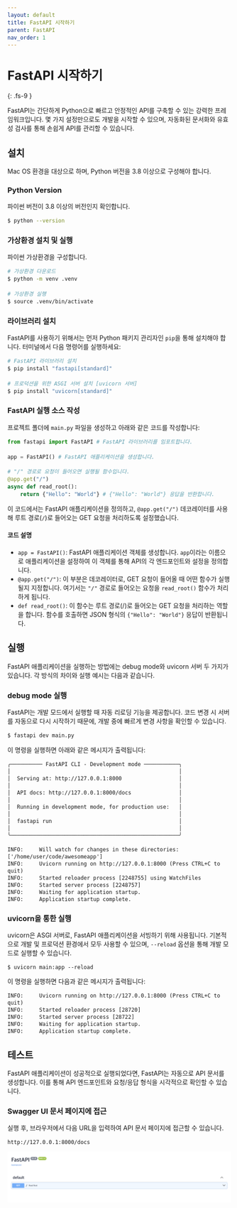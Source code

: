 ```yaml
---
layout: default
title: FastAPI 시작하기
parent: FastAPI 
nav_order: 1
---
```


# FastAPI 시작하기
{: .fs-9 }

FastAPI는 간단하게 Python으로 빠르고 안정적인 API를 구축할 수 있는 강력한 프레임워크입니다. 몇 가지 설정만으로도 개발을 시작할 수 있으며, 자동화된 문서화와 유효성 검사를 통해 손쉽게 API를 관리할 수 있습니다.

## 설치 
Mac OS 환경을 대상으로 하며, Python 버전을 3.8 이상으로 구성해야 합니다.

### Python Version 
파이썬 버전이 3.8 이상의 버전인지 확인합니다. 
```sh
$ python --version 
```

### 가상환경 설치 및 실행 
파이썬 가상환경을 구성합니다.
```sh
# 가상환경 다운로드 
$ python -m venv .venv

# 가상환경 실행
$ source .venv/bin/activate
```

### 라이브러리 설치 
FastAPI를 사용하기 위해서는 먼저 Python 패키지 관리자인 `pip`을 통해 설치해야 합니다. 터미널에서 다음 명령어를 실행하세요:
```sh 
# FastAPI 라이브러리 설치 
$ pip install "fastapi[standard]"

# 프로덕션을 위한 ASGI 서버 설치 [uvicorn 서버]
$ pip install "uvicorn[standard]"
```

### FastAPI 실행 소스 작성
프로젝트 폴더에 `main.py` 파일을 생성하고 아래와 같은 코드를 작성합니다:
```python 
from fastapi import FastAPI # FastAPI 라이브러리를 임포트합니다.

app = FastAPI() # FastAPI 애플리케이션을 생성합니다.

# "/" 경로로 요청이 들어오면 실행될 함수입니다.
@app.get("/")
async def read_root():
    return {"Hello": "World"} # {"Hello": "World"} 응답을 반환합니다.
```
이 코드에서는 FastAPI 애플리케이션을 정의하고, `@app.get("/")` 데코레이터를 사용해 루트 경로(`/`)로 들어오는 GET 요청을 처리하도록 설정했습니다.

#### 코드 설명
- `app = FastAPI()`: FastAPI 애플리케이션 객체를 생성합니다. `app`이라는 이름으로 애플리케이션을 설정하여 이 객체를 통해 API의 각 엔드포인트와 설정을 정의합니다.
- `@app.get("/")`: 이 부분은 데코레이터로, GET 요청이 들어올 때 어떤 함수가 실행될지 지정합니다. 여기서는 `"/"` 경로로 들어오는 요청을 `read_root()` 함수가 처리하게 됩니다.
- `def read_root()`: 이 함수는 루트 경로(/)로 들어오는 GET 요청을 처리하는 역할을 합니다. 함수를 호출하면 JSON 형식의 `{"Hello": "World"}` 응답이 반환됩니다.

## 실행 
FastAPI 애플리케이션을 실행하는 방법에는 debug mode와 uvicorn 서버 두 가지가 있습니다. 각 방식의 차이와 실행 예시는 다음과 같습니다.

### debug mode 실행
FastAPI는 개발 모드에서 실행할 때 자동 리로딩 기능을 제공합니다. 코드 변경 시 서버를 자동으로 다시 시작하기 때문에, 개발 중에 빠르게 변경 사항을 확인할 수 있습니다.
```sh 
$ fastapi dev main.py
```

이 명령을 실행하면 아래와 같은 메시지가 출력됩니다:
```
╭────────── FastAPI CLI - Development mode ───────────╮
│                                                     │
│  Serving at: http://127.0.0.1:8000                  │
│                                                     │
│  API docs: http://127.0.0.1:8000/docs               │
│                                                     │
│  Running in development mode, for production use:   │
│                                                     │
│  fastapi run                                        │
│                                                     │
╰─────────────────────────────────────────────────────╯

INFO:     Will watch for changes in these directories: ['/home/user/code/awesomeapp']
INFO:     Uvicorn running on http://127.0.0.1:8000 (Press CTRL+C to quit)
INFO:     Started reloader process [2248755] using WatchFiles
INFO:     Started server process [2248757]
INFO:     Waiting for application startup.
INFO:     Application startup complete.
```

### uvicorn을 통한 실행
uvicorn은 ASGI 서버로, FastAPI 애플리케이션을 서빙하기 위해 사용됩니다. 기본적으로 개발 및 프로덕션 환경에서 모두 사용할 수 있으며, `--reload` 옵션을 통해 개발 모드로 실행할 수 있습니다.

```
$ uvicorn main:app --reload
```

이 명령을 실행하면 다음과 같은 메시지가 출력됩니다:
```
INFO:     Uvicorn running on http://127.0.0.1:8000 (Press CTRL+C to quit)
INFO:     Started reloader process [28720]
INFO:     Started server process [28722]
INFO:     Waiting for application startup.
INFO:     Application startup complete.
```

## 테스트
FastAPI 애플리케이션이 성공적으로 실행되었다면, FastAPI는 자동으로 API 문서를 생성합니다. 이를 통해 API 엔드포인트와 요청/응답 형식을 시각적으로 확인할 수 있습니다.

### Swagger UI 문서 페이지에 접근
실행 후, 브라우저에서 다음 URL을 입력하여 API 문서 페이지에 접근할 수 있습니다.
```
http://127.0.0.1:8000/docs
```
![](../../assets/images/fastapi/1-getting-started-check.png)

